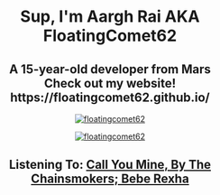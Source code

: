 
<h1 align="center">Sup, I'm Aargh Rai AKA FloatingComet62</h1>
<h2 align="center">A 15-year-old developer from Mars<br>Check out my website!<br>https://floatingcomet62.github.io/</h2>

<p align="center">
  <a href="https://github.com/floatingcomet62/">
    <img src="https://github-profile-trophy.vercel.app/?username=floatingcomet62&theme=darkhub&margin-w=15&margin-h=15&column=7" alt="floatingcomet62"/>
  </a>
</p>

<p align="center">
  <a href="https://github.com/floatingcomet62/">
    <img src="https://github-readme-stats.vercel.app/api?username=floatingcomet62" alt="floatingcomet62"/>
  </a>
</p>

<h2 align="center"><b>Listening To: <a href='https://open.spotify.com/album/2oejEp50ZzPuQTQ6v54Evp'>Call You Mine, By The Chainsmokers; Bebe Rexha</a><b></h2>